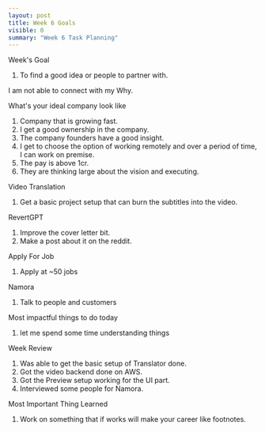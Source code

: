 ```yaml
---
layout: post
title: Week 6 Goals
visible: 0
summary: "Week 6 Task Planning"
---
```


Week's Goal
1. To find a good idea or people to partner with.

I am not able to connect with my Why.

What's your ideal company look like
1. Company that is growing fast.
2. I get a good ownership in the company.
3. The company founders have a good insight.
4. I get to choose the option of working remotely and over a period of time, I can work on premise.
5. The pay is above 1cr.
6. They are thinking large about the vision and executing.

Video Translation
1. Get a basic project setup that can burn the subtitles into the video.

RevertGPT
1. Improve the cover letter bit.
2. Make a post about it on the reddit.

Apply For Job
1. Apply at ~50 jobs

Namora
1. Talk to people and customers

Most impactful things to do today
1. let me spend some time understanding things

Week Review
1. Was able to get the basic setup of Translator done.
2. Got the video backend done on AWS.
3. Got the Preview setup working for the UI part.
4. Interviewed some people for Namora.

Most Important Thing Learned
1. Work on something that if works will make your career like footnotes.